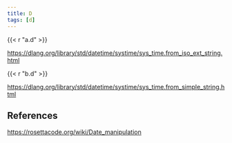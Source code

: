 ```yaml
---
title: D
tags: [d]
---
```


{{< r "a.d" >}}

<https://dlang.org/library/std/datetime/systime/sys_time.from_iso_ext_string.html>

{{< r "b.d" >}}

<https://dlang.org/library/std/datetime/systime/sys_time.from_simple_string.html>

## References

<https://rosettacode.org/wiki/Date_manipulation>
